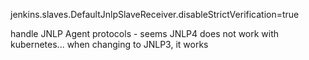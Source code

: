 jenkins.slaves.DefaultJnlpSlaveReceiver.disableStrictVerification=true

handle JNLP Agent protocols - seems JNLP4 does not work with kubernetes... when changing to JNLP3, it works
